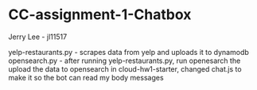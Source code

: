 # CC-assignment-1-Chatbox

Jerry Lee - jl11517

yelp-restaurants.py - scrapes data from yelp and uploads it to dynamodb
opensearch.py - after running yelp-restaurants.py, run openesarch the upload the data to opensearch
in cloud-hw1-starter, changed chat.js to make it so the bot can read my body messages
